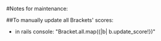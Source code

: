 #Notes for maintenance: 

##To manually update all Brackets' scores:
- in rails console: "Bracket.all.map({|b| b.update_score!})"